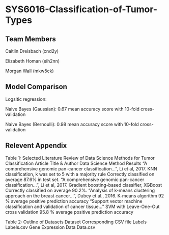 # SYS6016-Classification-of-Tumor-Types

## Team Members
Caitlin Dreisbach (cnd2y)

Elizabeth Homan (eih2nn)

Morgan Wall (mkw5ck)


## Model Comparison

Logsitic regression:

Naive Bayes (Gaussian): 0.67 mean accuracy score with 10-fold cross-validation

Naive Bayes (Bernoulli): 0.98 mean accuracy score with 10-fold cross-validation


## Relevent Appendix

Table 1: Selected Literature Review of Data Science Methods for Tumor Classification
Article Title & Author
Data Science Method
Results
“A comprehensive genomic pan-cancer classification...”, Li et al, 2017.
KNN classification, k was set to 5 with a majority rule
Correctly classified on average 87.6% in test set.
“A comprehensive genomic pan-cancer classification...”, Li et al, 2017.
Gradient boosting-based classifier, XGBoost
Correctly classified on average 90.2%.
“Analysis of k-means clustering approach on the breast cancer…”, Dubey et al., 2016.
K-means algorithm 
92 % average positive prediction accuracy
“Support vector machine classification and validation of cancer tissue…”
SVM with Leave-One-Out cross validation
95.8 % average positive prediction accuracy


Table 2: Outline of Datasets
Dataset
Corresponding CSV file
Labels
Labels.csv
Gene Expression Data 
Data.csv 

